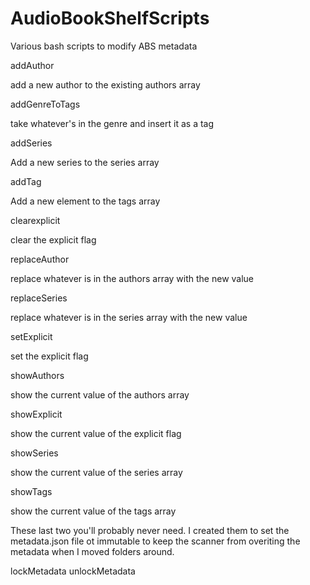# AudioBookShelfScripts
Various bash scripts to modify ABS metadata

addAuthor

  add a new author to the existing authors array

addGenreToTags

  take whatever's in the genre and insert it as a tag

addSeries

  Add a new series to the series array

addTag

  Add a new element to the tags array

clearexplicit

  clear the explicit flag 

replaceAuthor

  replace whatever is in the authors array with the new value 

replaceSeries

  replace whatever is in the series array with the new value 

setExplicit

  set the explicit flag
  
showAuthors

  show the current value of the authors array

showExplicit

  show the current value of the explicit flag
  
showSeries

  show the current value of the series array
  
showTags

  show the current value of the tags array

These last two you'll probably never need.  I created them to set the metadata.json file ot immutable to keep the scanner from overiting the metadata when I moved folders around.  

lockMetadata
unlockMetadata

